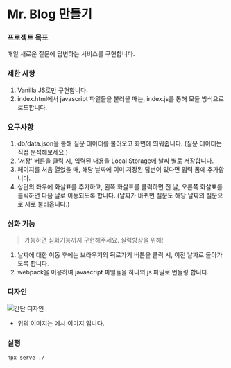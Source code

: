 # Mr. Blog 만들기

### 프로젝트 목표

매일 새로운 질문에 답변하는 서비스를 구현합니다.

### 제한 사항

1. Vanilla JS로만 구현합니다.
2. index.html에서 javascript 파일들을 불러올 때는, index.js를 통해 모듈 방식으로 로드합니다.

### 요구사항

1. db/data.json을 통해 질문 데이터를 불러오고 화면에 띄워줍니다. (질문 데이터는 직접 분석해보세요.)
2. '저장' 버튼을 클릭 시, 입력된 내용을 Local Storage에 날짜 별로 저장합니다.
3. 페이지를 처음 열었을 때, 해당 날짜에 이미 저장된 답변이 있다면 입력 폼에 추가합니다.
4. 상단의 좌우에 화살표를 추가하고, 왼쪽 화살표를 클릭하면 전 날, 오른쪽 화살표를 클릭하면 다음 날로 이동되도록 합니다. (날짜가 바뀌면 질문도 해당 날짜의 질문으로 새로 불러옵니다.)

### 심화 기능

> 가능하면 심화기능까지 구현해주세요. 실력향상을 위해!

1. 날짜에 대한 이동 후에는 브라우저의 뒤로가기 버튼을 클릭 시, 이전 날짜로 돌아가도록 합니다.
2. webpack을 이용하여 javascript 파일들을 하나의 js 파일로 번들링 합니다.

### 디자인

![간단 디자인](https://grepp-programmers.s3.amazonaws.com/production/lecture/learn/attachment/file/1688/%E1%84%87%E1%85%B3%E1%86%AF%E1%84%85%E1%85%A9%E1%84%80%E1%85%B3%E1%84%8A%E1%85%B5_%E1%84%80%E1%85%A1%E1%86%AB%E1%84%83%E1%85%A1%E1%86%AB_%E1%84%83%E1%85%B5%E1%84%8C%E1%85%A1%E1%84%8B%E1%85%B5%E1%86%AB.png)

- 위의 이미지는 예시 이미지 입니다.

### 실행

```
npx serve ./
```
